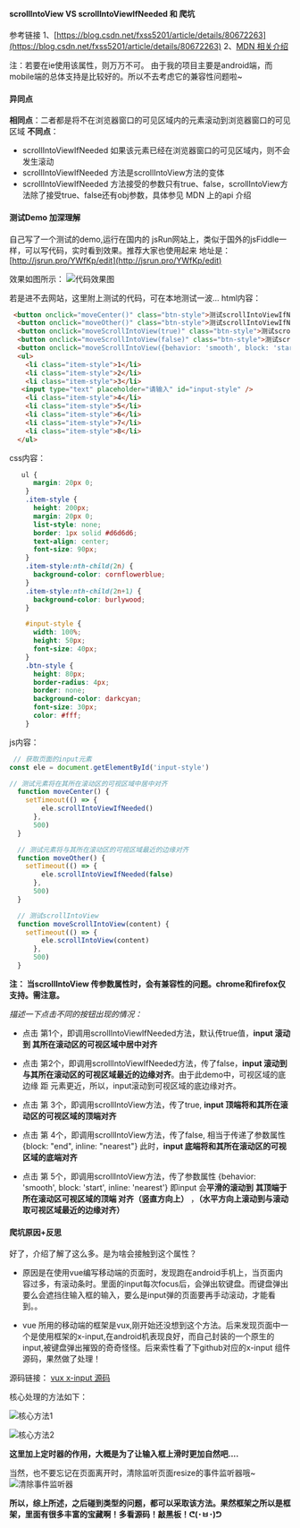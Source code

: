 #### scrollIntoView VS scrollIntoViewIfNeeded 和 爬坑

参考链接
1、[https://blog.csdn.net/fxss5201/article/details/80672263](https://blog.csdn.net/fxss5201/article/details/80672263)
2、[MDN 相关介绍](https://developer.mozilla.org/zh-CN/docs/Web/API/Element/scrollIntoViewIfNeeded)

注：若要在ie使用该属性，则万万不可。
由于我的项目主要是android端，而mobile端的总体支持是比较好的。所以不去考虑它的兼容性问题啦~

#### 异同点
**相同点**：二者都是将不在浏览器窗口的可见区域内的元素滚动到浏览器窗口的可见区域
**不同点**：
* scrollIntoViewIfNeeded 如果该元素已经在浏览器窗口的可见区域内，则不会发生滚动
* scrollIntoViewIfNeeded  方法是scrollIntoView方法的变体
* scrollIntoViewIfNeeded 方法接受的参数只有true、false，scrollIntoView方法除了接受true、false还有obj参数，具体参见 MDN 上的api 介绍

#### 测试Demo 加深理解
自己写了一个测试的demo,运行在国内的 jsRun网站上，类似于国外的jsFiddle一样，可以写代码，实时看到效果。推荐大家也使用起来
地址是：[http://jsrun.pro/YWfKp/edit](http://jsrun.pro/YWfKp/edit)

效果如图所示：
![代码效果图](https://upload-images.jianshu.io/upload_images/1273659-5a609e617a592cde.png?imageMogr2/auto-orient/strip%7CimageView2/2/w/1240)

若是进不去网站，这里附上测试的代码，可在本地测试一波...
html内容：
```html
 <button onclick="moveCenter()" class="btn-style">测试scrollIntoViewIfNeeded---true</button>
  <button onclick="moveOther()" class="btn-style">测试scrollIntoViewIfNeeded---false</button>
  <button onclick="moveScrollIntoView(true)" class="btn-style">测试scrollIntoView--true</button>
  <button onclick="moveScrollIntoView(false)" class="btn-style">测试scrollIntoView--false</button>
  <button onclick="moveScrollIntoView({behavior: 'smooth', block: 'start', inline: 'nearest'})" class="btn-style">测试scrollIntoView--动画</button>
  <ul>
    <li class="item-style">1</li>
    <li class="item-style">2</li>
    <li class="item-style">3</li>
   <input type="text" placeholder="请输入" id="input-style" />
    <li class="item-style">4</li>
    <li class="item-style">5</li>
    <li class="item-style">6</li>
    <li class="item-style">7</li>
    <li class="item-style">8</li>
  </ul>
```

css内容：
```css
   ul {
      margin: 20px 0;
    }
    .item-style {
      height: 200px;
      margin: 20px 0;
      list-style: none;
      border: 1px solid #d6d6d6;
      text-align: center;
      font-size: 90px;
    }
    .item-style:nth-child(2n) {
      background-color: cornflowerblue;
    }
    .item-style:nth-child(2n+1) {
      background-color: burlywood;
    }

    #input-style {
      width: 100%;
      height: 50px;
      font-size: 40px;
    }
    .btn-style {
      height: 80px;
      border-radius: 4px;
      border: none;
      background-color: darkcyan;
      font-size: 30px;
      color: #fff;
    }
```
js内容：
```js
 // 获取页面的input元素
const ele = document.getElementById('input-style') 

// 测试元素将在其所在滚动区的可视区域中居中对齐
  function moveCenter() {
    setTimeout(() => {
        ele.scrollIntoViewIfNeeded()
      },
      500)
  }

  // 测试元素将与其所在滚动区的可视区域最近的边缘对齐
  function moveOther() {
    setTimeout(() => {
        ele.scrollIntoViewIfNeeded(false)
      },
      500)
  }

  // 测试scrollIntoView
  function moveScrollIntoView(content) {
    setTimeout(() => {
        ele.scrollIntoView(content)
      },
      500)
  }
```
**注： 当scrollIntoView 传参数属性时，会有兼容性的问题。chrome和firefox仅支持。需注意。**

*描述一下点击不同的按钮出现的情况：*
* 点击 第1个，即调用scrollIntoViewIfNeeded方法，默认传true值，**input 滚动到 其所在滚动区的可视区域中居中对齐**
* 点击 第2个，即调用scrollIntoViewIfNeeded方法，传了false，**input 滚动到与其所在滚动区的可视区域最近的边缘对齐**。由于此demo中，可视区域的底边缘 距 元素更近，所以，input滚动到可视区域的底边缘对齐。
* 点击 第 3个，即调用scrollIntoView方法，传了true, **input 顶端将和其所在滚动区的可视区域的顶端对齐**
* 点击 第 4个，即调用scrollIntoView方法，传了false, 相当于传递了参数属性 {block: "end", inline: "nearest"}   此时，**input 底端将和其所在滚动区的可视区域的底端对齐**

* 点击 第 5个，即调用scrollIntoView方法，传了参数属性 {behavior: 'smooth', block: 'start', inline: 'nearest'}   即input 会**平滑的滚动到**  **其顶端于所在滚动区可视区域的顶端 对齐（竖直方向上）** ，**（水平方向上滚动到与滚动取可视区域最近的边缘对齐）**

#### 爬坑原因+反思

好了，介绍了解了这么多。是为啥会接触到这个属性？
* 原因是在使用vue编写移动端的页面时，发现跑在android手机上，当页面内容过多，有滚动条时。里面的input每次focus后，会弹出软键盘。而键盘弹出要么会遮挡住输入框的输入，要么是input弹的页面要再手动滚动，才能看到。。

* vue 所用的移动端的框架是vux,刚开始还没想到这个方法。后来发现页面中一个是使用框架的x-input,在android机表现良好，而自己封装的一个原生的input,被键盘弹出摧毁的奇奇怪怪。后来索性看了下github对应的x-input 组件源码，果然做了处理！

源码链接： [vux x-input 源码](https://github.com/airyland/vux/blob/v2/src/components/x-input/index.vue)

核心处理的方法如下：

![核心方法1](https://upload-images.jianshu.io/upload_images/1273659-fe08148f3f87dc51.png?imageMogr2/auto-orient/strip%7CimageView2/2/w/1240)

![核心方法2](https://upload-images.jianshu.io/upload_images/1273659-a02758df6bb2b77d.png?imageMogr2/auto-orient/strip%7CimageView2/2/w/1240)

**这里加上定时器的作用，大概是为了让输入框上滑时更加自然吧....**

当然，也不要忘记在页面离开时，清除监听页面resize的事件监听器哦~
![清除事件监听器](https://upload-images.jianshu.io/upload_images/1273659-be6871c87d771925.png?imageMogr2/auto-orient/strip%7CimageView2/2/w/1240)


**所以，综上所述，之后碰到类型的问题，都可以采取该方法。果然框架之所以是框架，里面有很多丰富的宝藏啊！多看源码！敲黑板！ᕦ(･ㅂ･)ᕤ**
